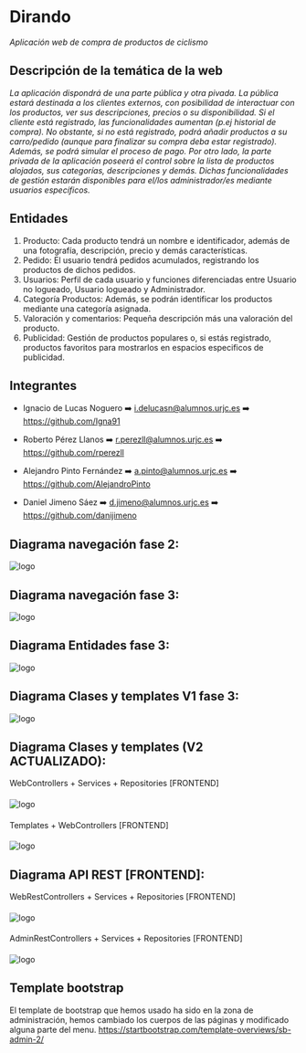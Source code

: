 # Dirando
*Aplicación web de compra de productos de ciclismo*

## Descripción de la temática de la web
*La aplicación dispondrá de una parte pública y otra pivada. La pública estará destinada a los clientes externos, con posibilidad de interactuar con los productos, ver sus descripciones, precios o su disponibilidad. Si el cliente está registrado, las funcionalidades aumentan (p.ej historial de compra). No obstante, si no está registrado, podrá añadir productos a su carro/pedido (aunque para finalizar su compra deba estar registrado). Además, se podrá simular el proceso de pago.
Por otro lado, la parte privada de la aplicación poseerá el control sobre la lista de productos alojados, sus categorías, descripciones y demás. Dichas funcionalidades de gestión estarán disponibles para el/los administrador/es mediante usuarios específicos.*

## Entidades
 1. Producto: Cada producto tendrá un nombre e identificador, además de una fotografía, descripción, precio y demás características.
 2. Pedido: El usuario tendrá pedidos acumulados, registrando los productos de dichos pedidos.
 3. Usuarios: Perfil de cada usuario y funciones diferenciadas entre Usuario no logueado, Usuario logueado y Administrador.
 4. Categoría Productos: Además, se podrán identificar los productos mediante una categoría asignada.
 5. Valoración y comentarios: Pequeña descripción más una valoración del producto.
 6. Publicidad: Gestión de productos populares o, si estás registrado, productos favoritos para mostrarlos en espacios especificos de publicidad.
 
## Integrantes
- Ignacio de Lucas Noguero  :arrow_right:  i.delucasn@alumnos.urjc.es   :arrow_right: https://github.com/Igna91

- Roberto Pérez Llanos    :arrow_right:    r.perezll@alumnos.urjc.es    :arrow_right: https://github.com/rperezll

- Alejandro Pinto Fernández :arrow_right:  a.pinto@alumnos.urjc.es    :arrow_right:   https://github.com/AlejandroPinto

- Daniel Jimeno Sáez       :arrow_right:   d.jimeno@alumnos.urjc.es   :arrow_right:   https://github.com/danijimeno

## Diagrama navegación fase 2: ##
![logo](https://github.com/danijimeno/Dirando/blob/master/Diagramas/DiagramaNavegacion.PNG)

## Diagrama navegación fase 3: ##
![logo](https://github.com/danijimeno/Dirando/blob/master/Diagramas/diagramaNav3.png)

## Diagrama Entidades fase 3: ##
![logo](https://github.com/danijimeno/Dirando/blob/master/Diagramas/diagramaEntidades.jpg)

## Diagrama Clases y templates V1 fase 3: ##
![logo](https://github.com/danijimeno/Dirando/blob/master/Diagramas/diagramaClasesFase3.jpg)

## Diagrama Clases y templates (V2 ACTUALIZADO): ##
WebControllers + Services + Repositories [FRONTEND]
####
![logo](https://github.com/danijimeno/Dirando/blob/master/Diagramas/WebController+Services+Repositories.jpg)
####
Templates + WebControllers [FRONTEND]
####
![logo](https://github.com/danijimeno/Dirando/blob/master/Diagramas/WebControllers+Templates.jpg)

## Diagrama API REST [FRONTEND]: ##
WebRestControllers + Services + Repositories [FRONTEND]
####
![logo](https://github.com/danijimeno/Dirando/blob/master/Diagramas/RestController+Services+Repositories.jpg)
####
AdminRestControllers + Services + Repositories [FRONTEND]
####
![logo](https://github.com/danijimeno/Dirando/blob/master/Diagramas/DiagramAdminRestController-Services-Repository.jpg)

## Template bootstrap ##
El template de bootstrap que hemos usado ha sido en la zona de administración, hemos cambiado los cuerpos de las páginas y modificado alguna parte del menu.
https://startbootstrap.com/template-overviews/sb-admin-2/
